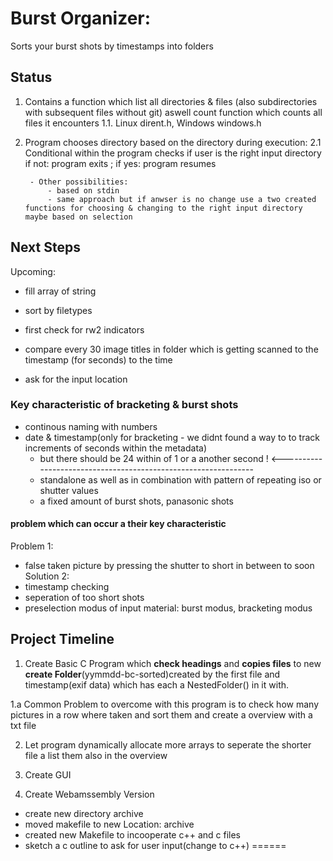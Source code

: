 # Burst Organizer:

Sorts your burst shots by timestamps into folders

## Status

1. Contains a function which list all directories & files (also subdirectories with subsequent files without git) aswell count function which counts all files it encounters
1.1. Linux dirent.h, Windows windows.h
2. Program chooses directory based on the directory during execution:
    2.1 Conditional within the program checks if user is the right input directory
        if not: program exits ; if yes: program resumes

        - Other possibilities: 
            - based on stdin 
            - same approach but if anwser is no change use a two created functions for choosing & changing to the right input directory maybe based on selection

## Next Steps

Upcoming:
- fill array of string
- sort by filetypes
- first check for rw2 indicators
- compare every 30 image titles in folder which is getting scanned to the timestamp (for seconds) to the time

- ask for the input location


### Key characteristic of bracketing & burst shots

- continous naming with numbers
- date & timestamp(only for bracketing - we didnt found a way to to track increments of seconds within the metadata)
    - but there should be 24 within of 1 or a another second ! <---------------------------------------------------------------
    - standalone as well as in combination with pattern of repeating iso or shutter values 
    - a fixed amount of burst shots, panasonic shots
#### problem which can occur a their key characteristic

Problem 1:
- false taken picture by pressing the shutter to short in between to soon
Solution 2: 
- timestamp checking
- seperation of too short shots
- preselection modus of input material: burst modus, bracketing modus 
## Project Timeline
1. Create Basic C Program which  **check headings** and **copies files** to new **create Folder**(yymmdd-bc-sorted)created by the first file and timestamp(exif data) which has each a NestedFolder() in it with.

1.a Common Problem to overcome with this program is to check how many pictures in a row where taken and sort them and create a overview with a txt file

2. Let program dynamically allocate more arrays to seperate the shorter file a list them also in the overview

3. Create GUI
4. Create Webamssembly Version

- create new directory archive
- moved makefile to new Location: archive
- created new Makefile to incooperate c++ and c files
- sketch a c outline to ask for user input(change to c++)
======